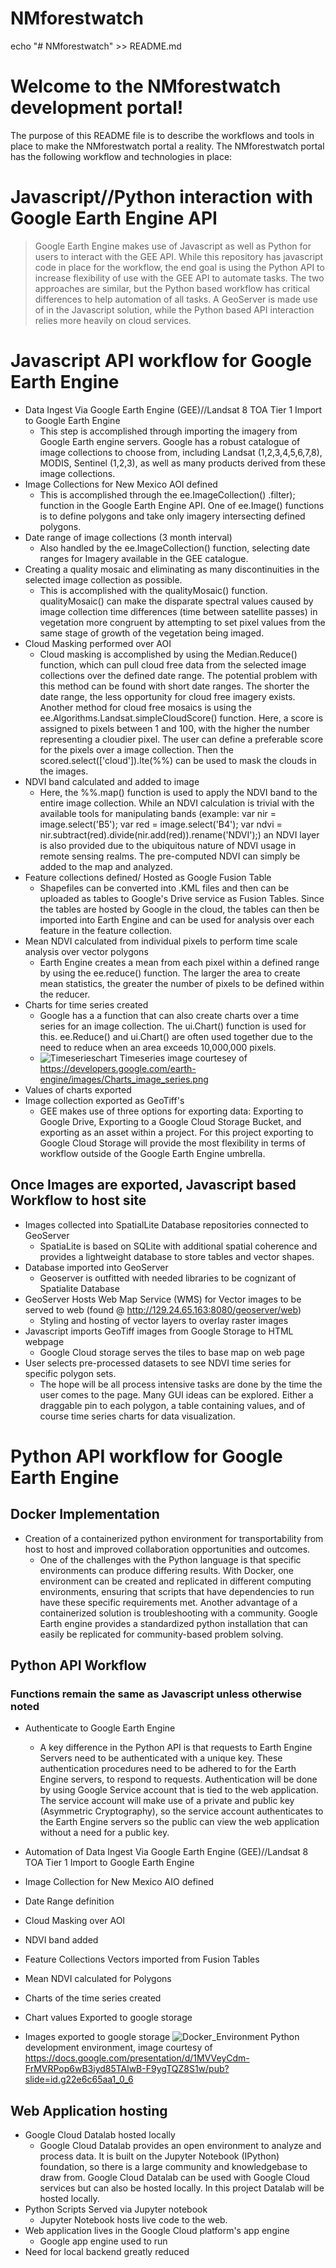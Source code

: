 # NMforestwatch
echo "# NMforestwatch" >> README.md


# Welcome to the NMforestwatch development portal!

The purpose of this README file is to describe the workflows and tools in place to make the NMforestwatch portal a reality.  The NMforestwatch portal has the following workflow and technologies in place:


# Javascript//Python interaction with Google Earth Engine API
>Google Earth Engine makes use of Javascript as well as Python for users to interact with the GEE API.  While this repository has javascript code in place for the workflow, the end goal is using the Python API to increase flexibility of use with the GEE API to automate tasks. The two approaches are similar, but the Python based workflow has critical differences to help automation of all tasks.  A GeoServer is made use of in the Javascript solution, while the Python based API interaction relies more heavily on cloud services.

# Javascript API workflow for Google Earth Engine 
* Data Ingest Via Google Earth Engine (GEE)//Landsat 8 TOA Tier 1 Import to Google Earth Engine 
  * This step is accomplished through importing the imagery from Google Earth engine servers.  Google has a robust catalogue of image collections to choose from, including Landsat (1,2,3,4,5,6,7,8), MODIS, Sentinel (1,2,3), as well as many products derived from these image collections.
* Image Collections for New Mexico AOI defined 
  * This is accomplished through the ee.ImageCollection() .filter); function in the Google Earth Engine API.  One of ee.Image() functions is to define polygons and take only imagery intersecting defined polygons.  
* Date range of image collections (3 month interval)
  * Also handled by the ee.ImageCollection() function, selecting date ranges for Imagery available in the GEE catalogue.
* Creating a quality mosaic and eliminating as many discontinuities in the selected image collection as possible.
  * This is accomplished with the qualityMosaic() function.  qualityMosaic() can make the disparate spectral values caused by image collection time differences (time between satellite passes) in vegetation more congruent by attempting to set pixel values from the same stage of growth of the vegetation being imaged. 
* Cloud Masking performed over AOI
  * Cloud masking is accomplished by using the Median.Reduce() function, which can pull cloud free data from the selected image collections over the defined date range.  The potential problem with this method can be found with short date ranges.  The shorter the date range, the less opportunity for cloud free imagery exists.  Another method for cloud free mosaics is using the ee.Algorithms.Landsat.simpleCloudScore() function.  Here, a score is assigned to pixels between 1 and 100, with the higher the number representing a cloudier pixel.  The user can define a preferable score for the pixels over a image collection. Then the scored.select(['cloud']).lte(%%) can be used to mask the clouds in the images.  
* NDVI band calculated and added to image 
  * Here, the %%.map() function is used to apply the NDVI band to the entire image collection.  While an NDVI calculation is trivial with the available tools for manipulating bands (example: var nir = image.select('B5'); var red = image.select('B4'); var ndvi = nir.subtract(red).divide(nir.add(red)).rename('NDVI');) an NDVI layer is also provided due to the ubiquitous nature of NDVI usage in remote sensing realms. The pre-computed NDVI can simply be added to the map and analyzed.  
* Feature collections defined/ Hosted as Google Fusion Table
  * Shapefiles can be converted into .KML files and then can be uploaded as tables to Google's Drive service as Fusion Tables.  Since the tables are hosted by Google in the cloud, the tables can then be imported into Earth Engine and can be used for analysis over each feature in the feature collection.  
* Mean NDVI calculated from individual pixels to perform time scale analysis over vector polygons
  * Earth Engine creates a mean from each pixel within a defined range by using the ee.reduce() function.  The larger the area to create mean statistics, the greater the number of pixels to be defined within the reducer.  
* Charts for time series created
  * Google has a a function that can also create charts over a time series for an image collection.  The ui.Chart() function is used for this.  ee.Reduce() and ui.Chart() are often used together due to the need to reduce when an area exceeds 10,000,000 pixels. 
  * ![Timeserieschart](images/timeserieschart.jpg)
  Timeseries image courtesey of https://developers.google.com/earth-engine/images/Charts_image_series.png
* Values of charts exported
* Image collection exported as GeoTiff's
  * GEE makes use of three options for exporting data: Exporting to Google Drive, Exporting to a Google Cloud Storage Bucket, and exporting as an asset within a project.  For this project exporting to Google Cloud Storage will provide the most flexibility in terms of workflow outside of the Google Earth Engine umbrella.  


## Once Images are exported, Javascript based Workflow to host site
* Images collected into SpatialLite Database repositories connected to GeoServer
  * SpatiaLite is based on SQLite with additional spatial coherence and provides a lightweight database to store tables and vector shapes.    
* Database imported into GeoServer
  * Geoserver is outfitted with needed libraries to be cognizant of Spatialite Database
* GeoServer Hosts Web Map Service (WMS) for Vector images to be served to web (found @ http://129.24.65.163:8080/geoserver/web)
  * Styling and hosting of vector layers to overlay raster images
* Javascript imports GeoTiff images from Google Storage to HTML webpage
  * Google Cloud storage serves the tiles to base map on web page
* User selects pre-processed datasets to see NDVI time series for specific polygon sets.
  * The hope will be all process intensive tasks are done by the time the user comes to the page.  Many GUI ideas can be explored. Either a draggable pin to each polygon, a table containing values, and of course time series charts for data visualization. 

# Python API workflow for Google Earth Engine
## Docker Implementation
* Creation of a containerized python environment for transportability from host to host and improved collaboration opportunities and outcomes.  
  * One of the challenges with the Python language is that specific environments can produce differing results.  With Docker, one environment can be created and replicated in different computing environments, ensuring that scripts that have dependencies to run have these specific requirements met. Another advantage of a containerized solution is troubleshooting with a community. Google Earth engine provides a standardized python installation that can easily be replicated for community-based problem solving. 
## Python API Workflow 
### Functions remain the same as Javascript unless otherwise noted
* Authenticate to Google Earth Engine
  * A key difference in the Python API is that requests to Earth Engine Servers need to be authenticated with a unique key.  These authentication procedures need to be adhered to for the Earth Engine servers, to respond to requests. Authentication will be done by using Google Service account that is tied to the web application. The service account will make use of a private and public key (Asymmetric Cryptography), so the service account authenticates to the Earth Engine servers so the public can view the web application without a need for a public key.  

* Automation of Data Ingest Via Google Earth Engine (GEE)//Landsat 8 TOA Tier 1 Import to Google Earth Engine

* Image Collection for New Mexico AIO defined
  
* Date Range definition
  
* Cloud Masking over AOI
  
* NDVI band added
  
* Feature Collections Vectors imported from Fusion Tables

* Mean NDVI calculated for Polygons

* Charts of the time series created

* Chart values Exported to google storage

* Images exported to google storage 
  ![Docker_Environment](images/Dockerimage.jpg)
  Python development environment, image courtesy of https://docs.google.com/presentation/d/1MVVeyCdm-FrMVRPop6wB3iyd85TAlwB-F9ygTQZ8S1w/pub?slide=id.g22e6c65aa1_0_6
## Web Application hosting
* Google Cloud Datalab hosted locally 
  * Google Cloud Datalab provides an open environment to analyze and process data.  It is built on the Jupyter Notebook (IPython) foundation, so there is a large community and knowledgebase to draw from.  Google Cloud Datalab can be used with Google Cloud services but can also be hosted locally.  In this project Datalab will be hosted locally.
* Python Scripts Served via Jupyter notebook
  * Jupyter Notebook hosts live code to the web.  
* Web application lives in the Google Cloud platform's app engine
  * Google app engine used to run 
* Need for local backend greatly reduced  
 


